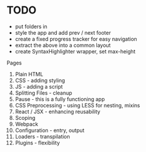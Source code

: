 # TODO

- put folders in
- style the app and add prev / next footer
- create a fixed progress tracker for easy navigation
- extract the above into a common layout
- create SyntaxHighlighter wrapper, set max-height

Pages

1. Plain HTML
2. CSS - adding styling
3. JS - adding a script
4. Splitting Files - cleanup
5. Pause - this is a fully functioning app
6. CSS Preprocessing - using LESS for nesting, mixins
7. React / JSX - enhancing reusability
8. Scoping
9. Webpack
10. Configuration - entry, output
11. Loaders - transpilation
12. Plugins - flexibility
